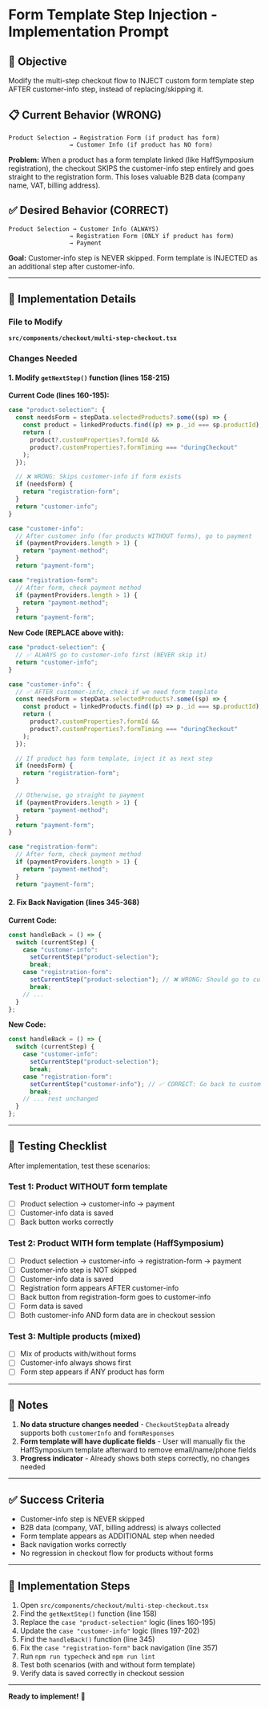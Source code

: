 # Form Template Step Injection - Implementation Prompt

## 🎯 Objective
Modify the multi-step checkout flow to INJECT custom form template step AFTER customer-info step, instead of replacing/skipping it.

## 📋 Current Behavior (WRONG)
```
Product Selection → Registration Form (if product has form)
                 → Customer Info (if product has NO form)
```

**Problem:** When a product has a form template linked (like HaffSymposium registration), the checkout SKIPS the customer-info step entirely and goes straight to the registration form. This loses valuable B2B data (company name, VAT, billing address).

## ✅ Desired Behavior (CORRECT)
```
Product Selection → Customer Info (ALWAYS)
                 → Registration Form (ONLY if product has form)
                 → Payment
```

**Goal:** Customer-info step is NEVER skipped. Form template is INJECTED as an additional step after customer-info.

---

## 🔧 Implementation Details

### File to Modify
**`src/components/checkout/multi-step-checkout.tsx`**

### Changes Needed

#### 1. Modify `getNextStep()` function (lines 158-215)

**Current Code (lines 160-195):**
```typescript
case "product-selection": {
  const needsForm = stepData.selectedProducts?.some((sp) => {
    const product = linkedProducts.find((p) => p._id === sp.productId);
    return (
      product?.customProperties?.formId &&
      product?.customProperties?.formTiming === "duringCheckout"
    );
  });

  // ❌ WRONG: Skips customer-info if form exists
  if (needsForm) {
    return "registration-form";
  }
  return "customer-info";
}

case "customer-info":
  // After customer info (for products WITHOUT forms), go to payment
  if (paymentProviders.length > 1) {
    return "payment-method";
  }
  return "payment-form";

case "registration-form":
  // After form, check payment method
  if (paymentProviders.length > 1) {
    return "payment-method";
  }
  return "payment-form";
```

**New Code (REPLACE above with):**
```typescript
case "product-selection": {
  // ✅ ALWAYS go to customer-info first (NEVER skip it)
  return "customer-info";
}

case "customer-info": {
  // ✅ AFTER customer-info, check if we need form template
  const needsForm = stepData.selectedProducts?.some((sp) => {
    const product = linkedProducts.find((p) => p._id === sp.productId);
    return (
      product?.customProperties?.formId &&
      product?.customProperties?.formTiming === "duringCheckout"
    );
  });

  // If product has form template, inject it as next step
  if (needsForm) {
    return "registration-form";
  }

  // Otherwise, go straight to payment
  if (paymentProviders.length > 1) {
    return "payment-method";
  }
  return "payment-form";
}

case "registration-form":
  // After form, check payment method
  if (paymentProviders.length > 1) {
    return "payment-method";
  }
  return "payment-form";
```

#### 2. Fix Back Navigation (lines 345-368)

**Current Code:**
```typescript
const handleBack = () => {
  switch (currentStep) {
    case "customer-info":
      setCurrentStep("product-selection");
      break;
    case "registration-form":
      setCurrentStep("product-selection"); // ❌ WRONG: Should go to customer-info
      break;
    // ...
  }
};
```

**New Code:**
```typescript
const handleBack = () => {
  switch (currentStep) {
    case "customer-info":
      setCurrentStep("product-selection");
      break;
    case "registration-form":
      setCurrentStep("customer-info"); // ✅ CORRECT: Go back to customer-info
      break;
    // ... rest unchanged
  }
};
```

---

## 🧪 Testing Checklist

After implementation, test these scenarios:

### Test 1: Product WITHOUT form template
- [ ] Product selection → customer-info → payment
- [ ] Customer-info data is saved
- [ ] Back button works correctly

### Test 2: Product WITH form template (HaffSymposium)
- [ ] Product selection → customer-info → registration-form → payment
- [ ] Customer-info step is NOT skipped
- [ ] Customer-info data is saved
- [ ] Registration form appears AFTER customer-info
- [ ] Back button from registration-form goes to customer-info
- [ ] Form data is saved
- [ ] Both customer-info AND form data are in checkout session

### Test 3: Multiple products (mixed)
- [ ] Mix of products with/without forms
- [ ] Customer-info always shows first
- [ ] Form step appears if ANY product has form

---

## 📝 Notes

1. **No data structure changes needed** - `CheckoutStepData` already supports both `customerInfo` and `formResponses`
2. **Form template will have duplicate fields** - User will manually fix the HaffSymposium template afterward to remove email/name/phone fields
3. **Progress indicator** - Already shows both steps correctly, no changes needed

---

## ✅ Success Criteria

- Customer-info step is NEVER skipped
- B2B data (company, VAT, billing address) is always collected
- Form template appears as ADDITIONAL step when needed
- Back navigation works correctly
- No regression in checkout flow for products without forms

---

## 🚀 Implementation Steps

1. Open `src/components/checkout/multi-step-checkout.tsx`
2. Find the `getNextStep()` function (line 158)
3. Replace the `case "product-selection"` logic (lines 160-195)
4. Update the `case "customer-info"` logic (lines 197-202)
5. Find the `handleBack()` function (line 345)
6. Fix the `case "registration-form"` back navigation (line 357)
7. Run `npm run typecheck` and `npm run lint`
8. Test both scenarios (with and without form template)
9. Verify data is saved correctly in checkout session

---

**Ready to implement!** 🎯

